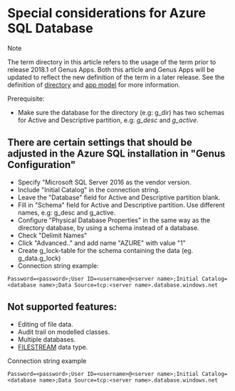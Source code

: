 # Special considerations for Azure SQL Database

> [!NOTE]
> The term directory in this article refers to the usage of the term prior to release 2018.1 of Genus Apps. Both this article and Genus Apps will be updated to reflect the new definition of the term in a later release. See the definition of [directory](../../../terminology.md#directory) and [app model](../../../terminology.md#app-model) for more information.

Prerequisite:
* Make sure the database for the directory (e.g: g_dir) has two schemas for Active and Descriptive partition, e.g: _g_desc_ and _g_active_.

## There are certain settings that should be adjusted in the Azure SQL installation in "Genus Configuration"
* Specify "Microsoft SQL Server 2016 as the vendor version.
* Include "Initial Catalog" in the connection string.
* Leave the "Database" field for Active and Descriptive partition blank.
* Fill in "Schema" field for Active and Descriptive partition. Use different names, e.g: g_desc and g_active.
* Configure "Physical Database Properties" in the same way as the directory database, by using a schema instead of a database.
* Check "Delimit Names"
* Click "Advanced.." and add name "AZURE" with value "1"
* Create g_lock-table for the schema containing the data (eg. g_data.g_lock)
* Connection string example:
```
Password=<password>;User ID=<username>@<server name>;Initial Catalog=<database name>;Data Source=tcp:<server name>.database.windows.net
```

## Not supported features:
* Editing of file data.
* Audit trail on modelled classes.
* Multiple databases.
* [FILESTREAM](https://docs.microsoft.com/en-us/sql/relational-databases/blob/filestream-sql-server) data type.


Connection string example
```
Password=<password>;User ID=<username>@<server name>;Initial Catalog=<database name>;Data Source=tcp:<server name>.database.windows.net
```
